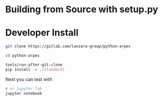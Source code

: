 # Building from Source with setup.py

# Developer Install

```bash
git clone https://gitlab.com/lanzara-group/python-arpes

cd python-arpes

tools/run-after-git-clone
pip install -e .[standard]
```

Next you can test with 

```bash
# or jupyter lab
jupyter notebook
```